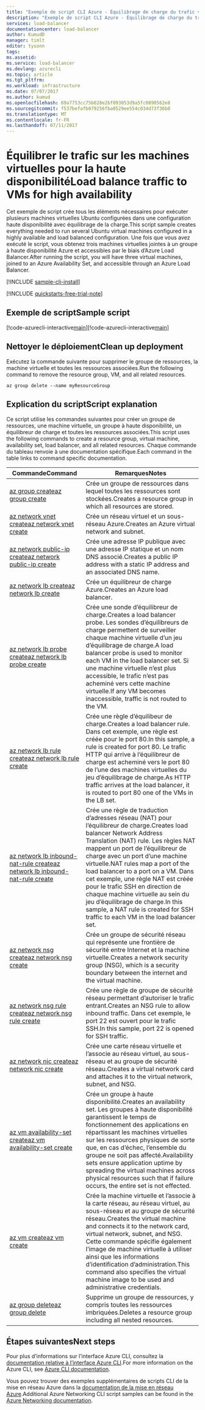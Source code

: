 ```yaml
---
title: "Exemple de script CLI Azure - Équilibrage de charge du trafic vers les machines virtuelles pour haute disponibilité | Microsoft Docs"
description: "Exemple de script CLI Azure - Équilibrage de charge du trafic vers les machines virtuelles pour haute disponibilité"
services: load-balancer
documentationcenter: load-balancer
author: KumudD
manager: timlt
editor: tysonn
tags: 
ms.assetid: 
ms.service: load-balancer
ms.devlang: azurecli
ms.topic: article
ms.tgt_pltfrm: 
ms.workload: infrastructure
ms.date: 07/07/2017
ms.author: kumud
ms.openlocfilehash: 69a7753cc75b028e2bf093053d9a5fc0890562e8
ms.sourcegitcommit: f537befafb079256fba0529ee554c034d73f36b0
ms.translationtype: MT
ms.contentlocale: fr-FR
ms.lasthandoff: 07/11/2017
---
```

# <a name="load-balance-traffic-to-vms-for-high-availability"></a><span data-ttu-id="629fd-103">Équilibrer le trafic sur les machines virtuelles pour la haute disponibilité</span><span class="sxs-lookup"><span data-stu-id="629fd-103">Load balance traffic to VMs for high availability</span></span>

<span data-ttu-id="629fd-104">Cet exemple de script crée tous les éléments nécessaires pour exécuter plusieurs machines virtuelles Ubuntu configurées dans une configuration haute disponibilité avec équilibrage de la charge.</span><span class="sxs-lookup"><span data-stu-id="629fd-104">This script sample creates everything needed to run several Ubuntu virtual machines configured in a highly available and load balanced configuration.</span></span> <span data-ttu-id="629fd-105">Une fois que vous avez exécuté le script, vous obtenez trois machines virtuelles jointes à un groupe à haute disponibilité Azure et accessibles par le biais d’Azure Load Balancer.</span><span class="sxs-lookup"><span data-stu-id="629fd-105">After running the script, you will have three virtual machines, joined to an Azure Availability Set, and accessible through an Azure Load Balancer.</span></span> 

[!INCLUDE [sample-cli-install](../../../includes/sample-cli-install.md)]

[!INCLUDE [quickstarts-free-trial-note](../../../includes/quickstarts-free-trial-note.md)]

## <a name="sample-script"></a><span data-ttu-id="629fd-106">Exemple de script</span><span class="sxs-lookup"><span data-stu-id="629fd-106">Sample script</span></span>

<span data-ttu-id="629fd-107">[!code-azurecli-interactive[main](../../../cli_scripts/virtual-machine/create-vm-nlb/create-vm-nlb.sh "Création rapide de machine virtuelle")]</span><span class="sxs-lookup"><span data-stu-id="629fd-107">[!code-azurecli-interactive[main](../../../cli_scripts/virtual-machine/create-vm-nlb/create-vm-nlb.sh "Quick Create VM")]</span></span>

## <a name="clean-up-deployment"></a><span data-ttu-id="629fd-108">Nettoyer le déploiement</span><span class="sxs-lookup"><span data-stu-id="629fd-108">Clean up deployment</span></span> 

<span data-ttu-id="629fd-109">Exécutez la commande suivante pour supprimer le groupe de ressources, la machine virtuelle et toutes les ressources associées.</span><span class="sxs-lookup"><span data-stu-id="629fd-109">Run the following command to remove the resource group, VM, and all related resources.</span></span>

```azurecli
az group delete --name myResourceGroup
```

## <a name="script-explanation"></a><span data-ttu-id="629fd-110">Explication du script</span><span class="sxs-lookup"><span data-stu-id="629fd-110">Script explanation</span></span>

<span data-ttu-id="629fd-111">Ce script utilise les commandes suivantes pour créer un groupe de ressources, une machine virtuelle, un groupe à haute disponibilité, un équilibreur de charge et toutes les ressources associées.</span><span class="sxs-lookup"><span data-stu-id="629fd-111">This script uses the following commands to create a resource group, virtual machine, availability set, load balancer, and all related resources.</span></span> <span data-ttu-id="629fd-112">Chaque commande du tableau renvoie à une documentation spécifique.</span><span class="sxs-lookup"><span data-stu-id="629fd-112">Each command in the table links to command specific documentation.</span></span>

| <span data-ttu-id="629fd-113">Commande</span><span class="sxs-lookup"><span data-stu-id="629fd-113">Command</span></span> | <span data-ttu-id="629fd-114">Remarques</span><span class="sxs-lookup"><span data-stu-id="629fd-114">Notes</span></span> |
|---|---|
| [<span data-ttu-id="629fd-115">az group create</span><span class="sxs-lookup"><span data-stu-id="629fd-115">az group create</span></span>](https://docs.microsoft.com/cli/azure/group#create) | <span data-ttu-id="629fd-116">Crée un groupe de ressources dans lequel toutes les ressources sont stockées.</span><span class="sxs-lookup"><span data-stu-id="629fd-116">Creates a resource group in which all resources are stored.</span></span> |
| [<span data-ttu-id="629fd-117">az network vnet create</span><span class="sxs-lookup"><span data-stu-id="629fd-117">az network vnet create</span></span>](https://docs.microsoft.com/cli/azure/network/vnet#create) | <span data-ttu-id="629fd-118">Crée un réseau virtuel et un sous-réseau Azure.</span><span class="sxs-lookup"><span data-stu-id="629fd-118">Creates an Azure virtual network and subnet.</span></span> |
| [<span data-ttu-id="629fd-119">az network public-ip create</span><span class="sxs-lookup"><span data-stu-id="629fd-119">az network public-ip create</span></span>](https://docs.microsoft.com/cli/azure/network/public-ip#create) | <span data-ttu-id="629fd-120">Crée une adresse IP publique avec une adresse IP statique et un nom DNS associé.</span><span class="sxs-lookup"><span data-stu-id="629fd-120">Creates a public IP address with a static IP address and an associated DNS name.</span></span> |
| [<span data-ttu-id="629fd-121">az network lb create</span><span class="sxs-lookup"><span data-stu-id="629fd-121">az network lb create</span></span>](https://docs.microsoft.com/cli/azure/network/lb#create) | <span data-ttu-id="629fd-122">Crée un équilibreur de charge Azure.</span><span class="sxs-lookup"><span data-stu-id="629fd-122">Creates an Azure load balancer.</span></span> |
| [<span data-ttu-id="629fd-123">az network lb probe create</span><span class="sxs-lookup"><span data-stu-id="629fd-123">az network lb probe create</span></span>](https://docs.microsoft.com/cli/azure/network/lb/probe#create) | <span data-ttu-id="629fd-124">Crée une sonde d’équilibreur de charge.</span><span class="sxs-lookup"><span data-stu-id="629fd-124">Creates a load balancer probe.</span></span> <span data-ttu-id="629fd-125">Les sondes d’équilibreurs de charge permettent de surveiller chaque machine virtuelle d’un jeu d’équilibrage de charge.</span><span class="sxs-lookup"><span data-stu-id="629fd-125">A load balancer probe is used to monitor each VM in the load balancer set.</span></span> <span data-ttu-id="629fd-126">Si une machine virtuelle n’est plus accessible, le trafic n’est pas acheminé vers cette machine virtuelle.</span><span class="sxs-lookup"><span data-stu-id="629fd-126">If any VM becomes inaccessible, traffic is not routed to the VM.</span></span> |
| [<span data-ttu-id="629fd-127">az network lb rule create</span><span class="sxs-lookup"><span data-stu-id="629fd-127">az network lb rule create</span></span>](https://docs.microsoft.com/cli/azure/network/lb/rule#create) | <span data-ttu-id="629fd-128">Crée une règle d’équilibeur de charge.</span><span class="sxs-lookup"><span data-stu-id="629fd-128">Creates a load balancer rule.</span></span> <span data-ttu-id="629fd-129">Dans cet exemple, une règle est créée pour le port 80.</span><span class="sxs-lookup"><span data-stu-id="629fd-129">In this sample, a rule is created for port 80.</span></span> <span data-ttu-id="629fd-130">Le trafic HTTP qui arrive à l’équilibreur de charge est acheminé vers le port 80 de l’une des machines virtuelles du jeu d’équilibrage de charge.</span><span class="sxs-lookup"><span data-stu-id="629fd-130">As HTTP traffic arrives at the load balancer, it is routed to port 80 one of the VMs in the LB set.</span></span> |
| [<span data-ttu-id="629fd-131">az network lb inbound-nat-rule create</span><span class="sxs-lookup"><span data-stu-id="629fd-131">az network lb inbound-nat-rule create</span></span>](https://docs.microsoft.com/cli/azure/network/lb/inbound-nat-rule#create) | <span data-ttu-id="629fd-132">Crée une règle de traduction d’adresses réseau (NAT) pour l’équilibreur de charge.</span><span class="sxs-lookup"><span data-stu-id="629fd-132">Creates load balancer Network Address Translation (NAT) rule.</span></span>  <span data-ttu-id="629fd-133">Les règles NAT mappent un port de l’équilibreur de charge avec un port d’une machine virtuelle.</span><span class="sxs-lookup"><span data-stu-id="629fd-133">NAT rules map a port of the load balancer to a port on a VM.</span></span> <span data-ttu-id="629fd-134">Dans cet exemple, une règle NAT est créée pour le trafic SSH en direction de chaque machine virtuelle au sein du jeu d’équilibrage de charge.</span><span class="sxs-lookup"><span data-stu-id="629fd-134">In this sample, a NAT rule is created for SSH traffic to each VM in the load balancer set.</span></span>  |
| [<span data-ttu-id="629fd-135">az network nsg create</span><span class="sxs-lookup"><span data-stu-id="629fd-135">az network nsg create</span></span>](https://docs.microsoft.com/cli/azure/network/nsg#create) | <span data-ttu-id="629fd-136">Crée un groupe de sécurité réseau qui représente une frontière de sécurité entre Internet et la machine virtuelle.</span><span class="sxs-lookup"><span data-stu-id="629fd-136">Creates a network security group (NSG), which is a security boundary between the internet and the virtual machine.</span></span> |
| [<span data-ttu-id="629fd-137">az network nsg rule create</span><span class="sxs-lookup"><span data-stu-id="629fd-137">az network nsg rule create</span></span>](https://docs.microsoft.com/cli/azure/network/nsg/rule#create) | <span data-ttu-id="629fd-138">Crée une règle de groupe de sécurité réseau permettant d’autoriser le trafic entrant.</span><span class="sxs-lookup"><span data-stu-id="629fd-138">Creates an NSG rule to allow inbound traffic.</span></span> <span data-ttu-id="629fd-139">Dans cet exemple, le port 22 est ouvert pour le trafic SSH.</span><span class="sxs-lookup"><span data-stu-id="629fd-139">In this sample, port 22 is opened for SSH traffic.</span></span> |
| [<span data-ttu-id="629fd-140">az network nic create</span><span class="sxs-lookup"><span data-stu-id="629fd-140">az network nic create</span></span>](https://docs.microsoft.com/cli/azure/network/nic#create) | <span data-ttu-id="629fd-141">Crée une carte réseau virtuelle et l’associe au réseau virtuel, au sous-réseau et au groupe de sécurité réseau.</span><span class="sxs-lookup"><span data-stu-id="629fd-141">Creates a virtual network card and attaches it to the virtual network, subnet, and NSG.</span></span> |
| [<span data-ttu-id="629fd-142">az vm availability-set create</span><span class="sxs-lookup"><span data-stu-id="629fd-142">az vm availability-set create</span></span>](https://docs.microsoft.com/cli/azure/network/lb/rule#create) | <span data-ttu-id="629fd-143">Crée un groupe à haute disponibilité.</span><span class="sxs-lookup"><span data-stu-id="629fd-143">Creates an availability set.</span></span> <span data-ttu-id="629fd-144">Les groupes à haute disponibilité garantissent le temps de fonctionnement des applications en répartissant les machines virtuelles sur les ressources physiques de sorte que, en cas d’échec, l’ensemble du groupe ne soit pas affecté.</span><span class="sxs-lookup"><span data-stu-id="629fd-144">Availability sets ensure application uptime by spreading the virtual machines across physical resources such that if failure occurs, the entire set is not effected.</span></span> |
| [<span data-ttu-id="629fd-145">az vm create</span><span class="sxs-lookup"><span data-stu-id="629fd-145">az vm create</span></span>](/cli/azure/vm#create) | <span data-ttu-id="629fd-146">Crée la machine virtuelle et l’associe à la carte réseau, au réseau virtuel, au sous-réseau et au groupe de sécurité réseau.</span><span class="sxs-lookup"><span data-stu-id="629fd-146">Creates the virtual machine and connects it to the network card, virtual network, subnet, and NSG.</span></span> <span data-ttu-id="629fd-147">Cette commande spécifie également l’image de machine virtuelle à utiliser ainsi que les informations d’identification d’administration.</span><span class="sxs-lookup"><span data-stu-id="629fd-147">This command also specifies the virtual machine image to be used and administrative credentials.</span></span>  |
| [<span data-ttu-id="629fd-148">az group delete</span><span class="sxs-lookup"><span data-stu-id="629fd-148">az group delete</span></span>](https://docs.microsoft.com/cli/azure/vm/extension#set) | <span data-ttu-id="629fd-149">Supprime un groupe de ressources, y compris toutes les ressources imbriquées.</span><span class="sxs-lookup"><span data-stu-id="629fd-149">Deletes a resource group including all nested resources.</span></span> |

## <a name="next-steps"></a><span data-ttu-id="629fd-150">Étapes suivantes</span><span class="sxs-lookup"><span data-stu-id="629fd-150">Next steps</span></span>

<span data-ttu-id="629fd-151">Pour plus d’informations sur l’interface Azure CLI, consultez la [documentation relative à l’interface Azure CLI](https://docs.microsoft.com/cli/azure/overview).</span><span class="sxs-lookup"><span data-stu-id="629fd-151">For more information on the Azure CLI, see [Azure CLI documentation](https://docs.microsoft.com/cli/azure/overview).</span></span>

<span data-ttu-id="629fd-152">Vous pouvez trouver des exemples supplémentaires de scripts CLI de la mise en réseau Azure dans la [documentation de la mise en réseau Azure](../cli-samples.md).</span><span class="sxs-lookup"><span data-stu-id="629fd-152">Additional Azure Networking CLI script samples can be found in the [Azure Networking documentation](../cli-samples.md).</span></span>